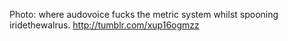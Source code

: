 Photo: where audovoice fucks the metric system whilst spooning iridethewalrus. http://tumblr.com/xup16ogmzz